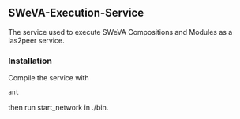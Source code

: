 ## SWeVA-Execution-Service

The service used to execute SWeVA Compositions and Modules as a las2peer service.

### Installation


Compile the service with 
```sh
ant
```
then run start_network in ./bin.
